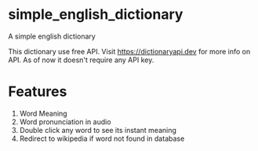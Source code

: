 # simple_english_dictionary
A simple english dictionary

This dictionary use free API. Visit https://dictionaryapi.dev for more info on API.
As of now it doesn't require any API key.

# Features
1. Word Meaning
2. Word pronunciation in audio
3. Double click any word to see its instant meaning
4. Redirect to wikipedia if word not found in database
